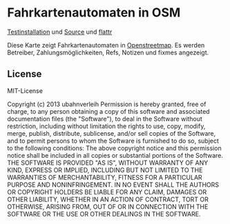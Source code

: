 # Fahrkartenautomaten in OSM

[Testinstallation](http://osm.lyrk.de/fahrkartenautomaten) und [Source](https://github.com/ubahnverleih/OSMfahrkartenautomaten) und [flattr](https://flattr.com/submit/auto?user_id=ubahnverleih&url=http%3A%2F%2Fosm.lyrk.de%2FOSMfahrkartenautomaten)

Diese Karte zeigt Fahrkartenautomaten in [Openstreetmap](http://osm.org). Es werden Betreiber, Zahlungsmöglichkeiten, Refs, Notizen und fixmes angezeigt.


## License
MIT-License

Copyright (c) 2013 ubahnverleih Permission is hereby granted, free of charge, to any person obtaining a copy of this software and associated documentation files (the "Software"), to deal in the Software without restriction, including without limitation the rights to use, copy, modify, merge, publish, distribute, sublicense, and/or sell copies of the Software, and to permit persons to whom the Software is furnished to do so, subject to the following conditions: The above copyright notice and this permission notice shall be included in all copies or substantial portions of the Software. THE SOFTWARE IS PROVIDED "AS IS", WITHOUT WARRANTY OF ANY KIND, EXPRESS OR IMPLIED, INCLUDING BUT NOT LIMITED TO THE WARRANTIES OF MERCHANTABILITY, FITNESS FOR A PARTICULAR PURPOSE AND NONINFRINGEMENT. IN NO EVENT SHALL THE AUTHORS OR COPYRIGHT HOLDERS BE LIABLE FOR ANY CLAIM, DAMAGES OR OTHER LIABILITY, WHETHER IN AN ACTION OF CONTRACT, TORT OR OTHERWISE, ARISING FROM, OUT OF OR IN CONNECTION WITH THE SOFTWARE OR THE USE OR OTHER DEALINGS IN THE SOFTWARE.